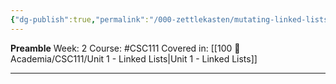 ```yaml
---
{"dg-publish":true,"permalink":"/000-zettlekasten/mutating-linked-lists/","created":"2024-01-13T18:30:48.589-05:00","updated":"2024-01-13T18:31:00.758-05:00"}
---
```


**Preamble**
Week: 2
Course: #CSC111
Covered in: [[100 📒 Academia/CSC111/Unit 1 - Linked Lists\|Unit 1 - Linked Lists]]

---
# 
